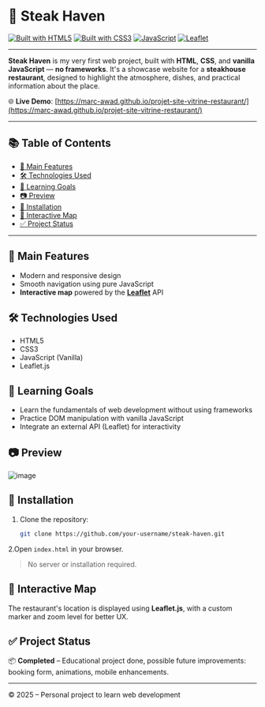 # 🥩 Steak Haven

[![Built with HTML5](https://img.shields.io/badge/Built%20with-HTML5-E34F26?logo=html5&logoColor=white)](https://developer.mozilla.org/en-US/docs/Web/HTML)
[![Built with CSS3](https://img.shields.io/badge/Styled%20with-CSS3-1572B6?logo=css3&logoColor=white)](https://developer.mozilla.org/en-US/docs/Web/CSS)
[![JavaScript](https://img.shields.io/badge/Coded%20in-JavaScript-F7DF1E?logo=javascript&logoColor=black)](https://developer.mozilla.org/en-US/docs/Web/JavaScript)
[![Leaflet](https://img.shields.io/badge/Map%20API-Leaflet-199900?logo=leaflet&logoColor=white)](https://leafletjs.com/)

---

**Steak Haven** is my very first web project, built with **HTML**, **CSS**, and **vanilla JavaScript** — **no frameworks**. It's a showcase website for a **steakhouse restaurant**, designed to highlight the atmosphere, dishes, and practical information about the place.

🌐 **Live Demo**: [https://marc-awad.github.io/projet-site-vitrine-restaurant/](https://marc-awad.github.io/projet-site-vitrine-restaurant/)  

---

## 📚 Table of Contents

- [🚀 Main Features](#-main-features)  
- [🛠️ Technologies Used](#-technologies-used)  
- [📌 Learning Goals](#-learning-goals)  
- [📷 Preview](#-preview)  
- [📁 Installation](#-installation)  
- [📍 Interactive Map](#-interactive-map)  
- [✅ Project Status](#-project-status)

---

## 🚀 Main Features

- Modern and responsive design  
- Smooth navigation using pure JavaScript  
- **Interactive map** powered by the **[Leaflet](https://leafletjs.com/)** API

## 🛠️ Technologies Used

- HTML5  
- CSS3  
- JavaScript (Vanilla)  
- Leaflet.js

## 📌 Learning Goals

- Learn the fundamentals of web development without using frameworks  
- Practice DOM manipulation with vanilla JavaScript  
- Integrate an external API (Leaflet) for interactivity

## 📷 Preview

![image](https://github.com/user-attachments/assets/9c74b484-aa9f-466d-9b07-50141a133a85)

## 📁 Installation

1. Clone the repository:  
   ```bash
   git clone https://github.com/your-username/steak-haven.git
    ```

2.Open `index.html` in your browser.

> No server or installation required.

## 📍 Interactive Map  
The restaurant's location is displayed using **Leaflet.js**, with a custom marker and zoom level for better UX.

## ✅ Project Status  
📦 **Completed** – Educational project done, possible future improvements: booking form, animations, mobile enhancements.

---

© 2025 – Personal project to learn web development
